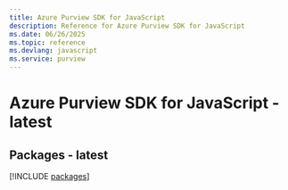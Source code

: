 ```yaml
---
title: Azure Purview SDK for JavaScript
description: Reference for Azure Purview SDK for JavaScript
ms.date: 06/26/2025
ms.topic: reference
ms.devlang: javascript
ms.service: purview
---
```

# Azure Purview SDK for JavaScript - latest
## Packages - latest
[!INCLUDE [packages](purview-index.md)]